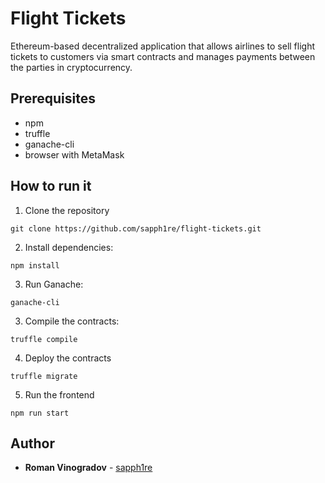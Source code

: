# Flight Tickets

Ethereum-based decentralized application that allows airlines to sell flight tickets to customers via smart contracts and manages payments between the parties in cryptocurrency.

## Prerequisites

* npm
* truffle
* ganache-cli
* browser with MetaMask

## How to run it

1. Clone the repository
```
git clone https://github.com/sapph1re/flight-tickets.git
```

2. Install dependencies:

```
npm install
```

3. Run Ganache:

```
ganache-cli
```

3. Compile the contracts:

```
truffle compile
```

4. Deploy the contracts

```
truffle migrate
```

5. Run the frontend

```
npm run start
```

## Author

* **Roman Vinogradov** - [sapph1re](https://github.com/sapph1re)
